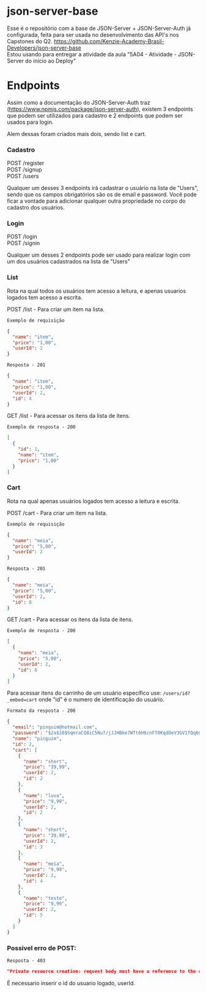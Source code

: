 # json-server-base

Esse é o repositório com a base de JSON-Server + JSON-Server-Auth já configurada, feita para ser usada no desenvolvimento das API's nos Capstones do Q2. https://github.com/Kenzie-Academy-Brasil-Developers/json-server-base <br />
Estou usando para entregar a atividade da aula "5A04 - Atividade - JSON-Server do início ao Deploy"

# Endpoints

Assim como a documentação do JSON-Server-Auth traz (https://www.npmjs.com/package/json-server-auth), existem 3 endpoints que podem ser utilizados para cadastro e 2 endpoints que podem ser usados para login.

Alem dessas foram criados mais dois, sendo list e cart.

### Cadastro

POST /register <br/>
POST /signup <br/>
POST /users <br/>

Qualquer um desses 3 endpoints irá cadastrar o usuário na lista de "Users", sendo que os campos obrigatórios são os de email e password. Você pode ficar a vontade para adicionar qualquer outra propriedade no corpo do cadastro dos usuários.

### Login

POST /login <br/>
POST /signin <br/>

Qualquer um desses 2 endpoints pode ser usado para realizar login com um dos usuários cadastrados na lista de "Users"

### List

Rota na qual todos os usuários tem acesso a leitura, e apenas usuarios logados tem acesso a escrita.

POST /list - Para criar um item na lista.

`Exemplo de requisição`

```json
{
  "name": "item",
  "price": "1,00",
  "userId": 2
}
```

`Resposta - 201`

```json
{
  "name": "item",
  "price": "1,00",
  "userId": 2,
  "id": 4
}
```

GET /list - Para acessar os itens da lista de itens.

`Exemplo de resposta - 200`

```json
[
  {
    "id": 1,
    "name": "item",
    "price": "1,00"
  }
]
```

### Cart

Rota na qual apenas usuários logados tem acesso a leitura e escrita.

POST /cart - Para criar um item na lista.

`Exemplo de requisição`

```json
{
  "name": "meia",
  "price": "5,00",
  "userId": 2
}
```

`Resposta - 201`

```json
{
  "name": "meia",
  "price": "5,00",
  "userId": 2,
  "id": 8
}
```

GET /cart - Para acessar os itens da lista de itens.

`Exemplo de resposta - 200`

```json
[
  {
    "name": "meia",
    "price": "5,00",
    "userId": 2,
    "id": 8
  }
]
```

Para acessar itens do carrinho de um usuário específico use:
`/users/id?_embed=cart`
onde "id" é o numero de identificação do usuário.

`Formato da resposta - 200`

```json
{
  "email": "pinguim@hotmail.com",
  "password": "$2a$10$SqmraCQ8iC5Nu7/jJJHBke7WTt6H6cnFT0KqdOeV3GV1TQq6n8GY.",
  "name": "pinguim",
  "id": 2,
  "cart": [
    {
      "name": "short",
      "price": "39,99",
      "userId": 2,
      "id": 2
    },
    {
      "name": "luva",
      "price": "9,99",
      "userId": 2,
      "id": 2
    },
    {
      "name": "short",
      "price": "39,99",
      "userId": 2,
      "id": 3
    },
    {
      "name": "meia",
      "price": "9,99",
      "userId": 2,
      "id": 4
    },
    {
      "name": "teste",
      "price": "9,99",
      "userId": 2,
      "id": 5
    }
  ]
}
```

### Possivel erro de POST:

`Resposta - 403`

```json
"Private resource creation: request body must have a reference to the owner id"
```

É necessario inserir o id do usuario logado, userId.
